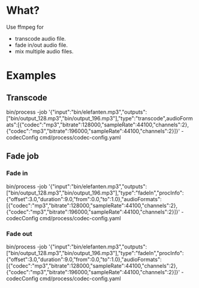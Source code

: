 # What?

Use ffmpeg for
- transcode audio file.
- fade in/out audio file.
- mix multiple audio files.

# Examples

## Transcode

bin/process -job '{"input":"bin/elefanten.mp3","outputs":["bin/output_128.mp3","bin/output_196.mp3"],"type":"transcode",audioFormats":[{"codec":"mp3","bitrate":128000,"sampleRate":44100,"channels":2},{"codec":"mp3","bitrate":196000,"sampleRate":44100,"channels":2}]}' -codecConfig cmd/process/codec-config.yaml

## Fade job

### Fade in

bin/process -job '{"input":"bin/elefanten.mp3","outputs":["bin/output_128.mp3","bin/output_196.mp3"],"type":"fadeIn","procInfo":{"offset":3.0,"duration":9.0,"from":0.0,"to":1.0},"audioFormats":[{"codec":"mp3","bitrate":128000,"sampleRate":44100,"channels":2},{"codec":"mp3","bitrate":196000,"sampleRate":44100,"channels":2}]}' -codecConfig cmd/process/codec-config.yaml

### Fade out

bin/process -job '{"input":"bin/elefanten.mp3","outputs":["bin/output_128.mp3","bin/output_196.mp3"],"type":"fadeIn","procInfo":{"offset":3.0,"duration":9.0,"from":0.0,"to":1.0},"audioFormats":[{"codec":"mp3","bitrate":128000,"sampleRate":44100,"channels":2},{"codec":"mp3","bitrate":196000,"sampleRate":44100,"channels":2}]}' -codecConfig cmd/process/codec-config.yaml
